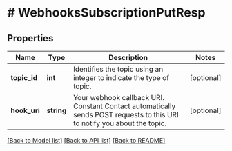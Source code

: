 # # WebhooksSubscriptionPutResp

## Properties

Name | Type | Description | Notes
------------ | ------------- | ------------- | -------------
**topic_id** | **int** | Identifies the topic using an integer to indicate the type of topic. | [optional]
**hook_uri** | **string** | Your webhook callback URI. Constant Contact automatically sends POST requests to this URI to notify you about the topic. | [optional]

[[Back to Model list]](../../README.md#models) [[Back to API list]](../../README.md#endpoints) [[Back to README]](../../README.md)
